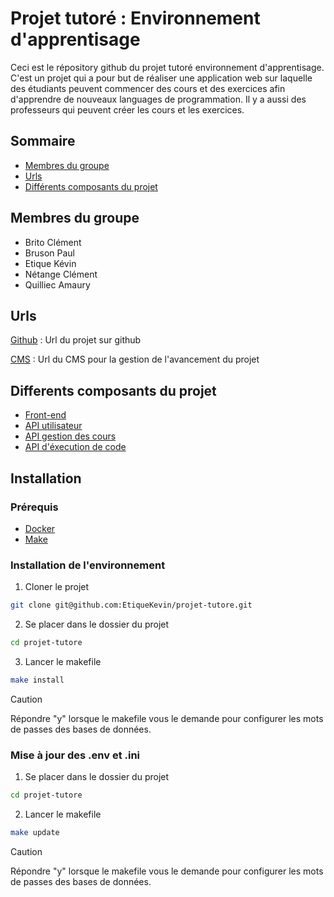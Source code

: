 # Projet tutoré : Environnement d'apprentisage

Ceci est le répository github du projet tutoré environnement d'apprentisage. C'est un projet qui a pour but de réaliser une application web sur laquelle des étudiants peuvent commencer des cours et des exercices afin d'apprendre de nouveaux languages de programmation. Il y a aussi des professeurs qui peuvent créer les cours et les exercices.

## Sommaire

- [Membres du groupe](#membres-du-groupe)
- [Urls](#urls)
- [Différents composants du projet](#differents-composants-du-projet)

## Membres du groupe
- Brito Clément
- Bruson Paul
- Etique Kévin
- Nétange Clément
- Quilliec Amaury

## Urls
[Github](https://github.com/EtiqueKevin/projet-tutore) : Url du projet sur github

[CMS](https://grav.paul-bruson.fr/) : Url du CMS pour la gestion de l'avancement du projet

## Differents composants du projet

- [Front-end](front-end/README.md)
- [API utilisateur](api-utilisateur/README.md)
- [API gestion des cours](api-cours/README.md)
- [API d'éxecution de code](api-execution/README.md)

## Installation
### Prérequis
- [Docker](https://www.docker.com/)
- [Make](https://www.gnu.org/software/make/)

### Installation de l'environnement
1. Cloner le projet
```bash
git clone git@github.com:EtiqueKevin/projet-tutore.git
```
2. Se placer dans le dossier du projet
```bash
cd projet-tutore
```

3. Lancer le makefile
```bash
make install
```
> [!Caution]
> Répondre "y" lorsque le makefile vous le demande pour configurer les mots de passes des bases de données.


### Mise à jour des .env et .ini
1. Se placer dans le dossier du projet
```bash
cd projet-tutore
```
2. Lancer le makefile
```bash
make update
```
> [!Caution]
> Répondre "y" lorsque le makefile vous le demande pour configurer les mots de passes des bases de données.